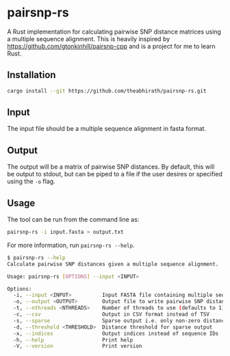 # pairsnp-rs

A Rust implementation for calculating pairwise SNP distance matrices using a multiple sequence alignment. This is heavily inspired by https://github.com/gtonkinhill/pairsnp-cpp and is a project for me to learn Rust.

## Installation

```bash
cargo install --git https://github.com/theabhirath/pairsnp-rs.git
```

## Input

The input file should be a multiple sequence alignment in fasta format.

## Output

The output will be a matrix of pairwise SNP distances. By default, this will be output to stdout, but can be piped to a file if the user desires or specified using the `-o` flag.

## Usage

The tool can be run from the command line as:

```bash
pairsnp-rs -i input.fasta > output.txt
```

For more information, run `pairsnp-rs --help`.

```bash
$ pairsnp-rs --help
Calculate pairwise SNP distances given a multiple sequence alignment.

Usage: pairsnp-rs [OPTIONS] --input <INPUT>

Options:
  -i, --input <INPUT>          Input FASTA file containing multiple sequence alignment
  -o, --output <OUTPUT>        Output file to write pairwise SNP distance matrix (optional)
  -t, --nthreads <NTHREADS>    Number of threads to use (defaults to 1)
  -c, --csv                    Output in CSV format instead of TSV
  -s, --sparse                 Sparse output i.e. only non-zero distances and in s1,s2,dist format
  -d, --threshold <THRESHOLD>  Distance threshold for sparse output
  -x, --indices                Output indices instead of sequence IDs
  -h, --help                   Print help
  -V, --version                Print version
```
